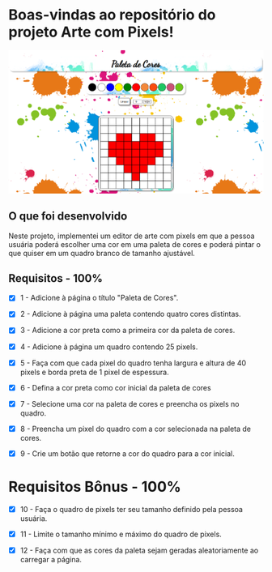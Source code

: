 # Boas-vindas ao repositório do projeto Arte com Pixels!

![Tela do Projeto](/tela-projeto-pixel-art.png)

## O que foi desenvolvido 

Neste projeto, implementei um editor de arte com pixels em que a pessoa usuária poderá escolher uma cor em uma paleta de cores e poderá pintar o que quiser em um quadro branco de tamanho ajustável.

## Requisitos - 100%


- [x] 1 - Adicione à página o título "Paleta de Cores".

- [x] 2 - Adicione à página uma paleta contendo quatro cores distintas.

- [x] 3 - Adicione a cor preta como a primeira cor da paleta de cores.

- [x] 4 - Adicione à página um quadro contendo 25 pixels.

- [x] 5 - Faça com que cada pixel do quadro tenha largura e altura de 40 pixels e borda preta de 1 pixel de espessura.

- [x] 6 - Defina a cor preta como cor inicial da paleta de cores

- [x] 7 - Selecione uma cor na paleta de cores e preencha os pixels no quadro.

- [x] 8 - Preencha um pixel do quadro com a cor selecionada na paleta de cores.

- [x] 9 - Crie um botão que retorne a cor do quadro para a cor inicial.


# Requisitos Bônus - 100%


- [x] 10 - Faça o quadro de pixels ter seu tamanho definido pela pessoa usuária.

- [x] 11 - Limite o tamanho mínimo e máximo do quadro de pixels.

- [x] 12 - Faça com que as cores da paleta sejam geradas aleatoriamente ao carregar a página.


